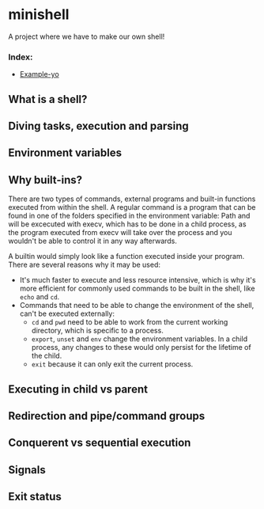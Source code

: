 # minishell
A project where we have to make our own shell! 

### Index:
+ [Example-yo](#example-yo)

## What is a shell?

## Diving tasks, execution and parsing

## Environment variables

## Why built-ins?
There are two types of commands, external programs and built-in functions executed from within the shell. 
A regular command is a program that can be found in one of the folders specified in the environment variable: Path and will be excecuted with 
execv, which has to be done in a child process, as the program executed from execv will take over the process and you wouldn't be able to control it
in any way afterwards.

A builtin would simply look like a function executed inside your program. There are several reasons why it may be used: 
- It's much faster to execute and less resource intensive, which is why it's more efficient for commonly used commands to be built in the shell, like `echo` and `cd`. 
- Commands that need to be able to change the environment of the shell, can't be executed externally:
  - `cd` and `pwd` need to be able to work from the current working directory, which is specific to a process. 
  - `export`, `unset` and `env` change the environment variables. In a child process, any changes to these would only persist for the lifetime of the child.
  -  `exit` because it can only exit the current process.

## Executing in child vs parent

## Redirection and pipe/command groups

## Conquerent vs sequential execution

## Signals

## Exit status
